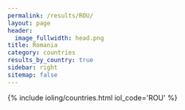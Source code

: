 ```yaml
---
permalink: /results/ROU/
layout: page
header:
  image_fullwidth: head.png
title: Romania
category: countries
results_by_country: true
sidebar: right
sitemap: false
---
```


{% include ioling/countries.html iol_code='ROU' %}